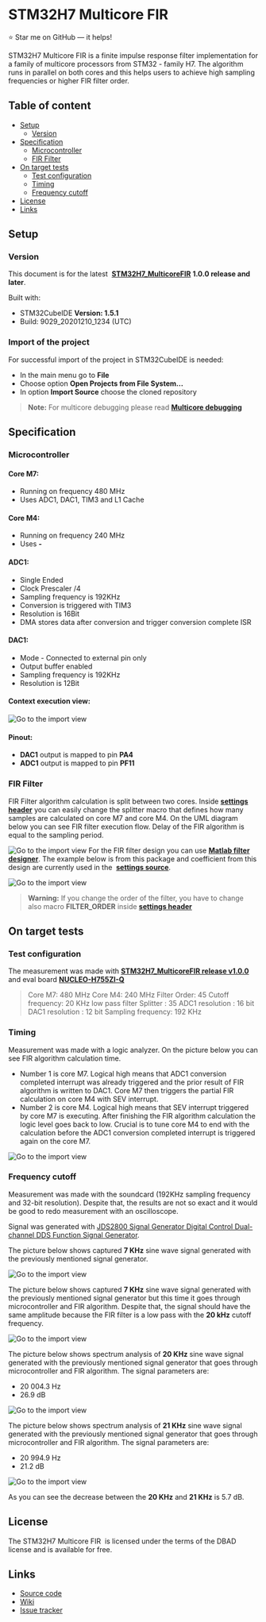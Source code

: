 STM32H7 Multicore FIR
======================
:star: Star me on GitHub — it helps!

STM32H7 Multicore FIR is a finite impulse response filter implementation for a family of multicore processors from STM32 - family H7. The algorithm runs in parallel on both cores and this helps users to achieve high sampling frequencies or higher FIR filter order.

## Table of content

- [Setup](#setup)
	- [Version](#version)
- [Specification](#specification)
	- [Microcontroller](#microcontroller)
	- [FIR Filter](#fir-filter)
- [On target tests](#on-target-tests)
	- [Test configuration](#test-configuration)
	- [Timing](#timing)
	- [Frequency cutoff](#frequency-cutoff)
- [License](#license)
- [Links](#links)

## Setup

### Version

This document is for the latest  **[STM32H7_MulticoreFIR](https://github.com/PavolKostolansky/STM32H7_MulticoreFIR/releases/tag/v1.0.0)** **1.0.0 release and later**. 

Built with:

- STM32CubeIDE **Version: 1.5.1**
- Build: 9029_20201210_1234 (UTC)

### Import of the project

For successful import of the project in STM32CubeIDE is needed:
- In the main menu go to **File**
- Choose option **Open Projects from File System...**
- In option **Import Source** choose the cloned repository

> **Note:** For multicore debugging please read **[Multicore debugging](https://www.st.com/resource/en/application_note/dm00629855-getting-started-with-projects-based-on-dualcore-stm32h7-microcontrollers-in-stm32cubeide-stmicroelectronics.pdf)**

## Specification
### Microcontroller
#### Core M7:

- Running on frequency 480 MHz
- Uses ADC1, DAC1, TIM3 and L1 Cache

#### Core M4:

- Running on frequency 240 MHz
- Uses **-**

#### ADC1:
- Single Ended
- Clock Prescaler /4
- Sampling frequency is 192KHz
- Conversion is triggered with TIM3
- Resolution is 16Bit
- DMA stores data after conversion and trigger conversion complete ISR

#### DAC1:
- Mode - Connected to external pin only
- Output buffer enabled
- Sampling frequency is 192KHz
- Resolution is 12Bit

#### Context execution view:
![Go to the import view](https://github.com/PavolKostolansky/STM32H7_MulticoreFIR/blob/main/Docs/Images/contextExec.PNG?raw=true)
#### Pinout:

- **DAC1** output is mapped to pin **PA4**
- **ADC1** output is mapped to pin **PF11**

### FIR Filter
FIR Filter algorithm calculation is split between two cores. Inside **[settings header](https://github.com/PavolKostolansky/STM32H7_MulticoreFIR/blob/main/Common/Inc/settings.h)** you can easily change the splitter macro that defines how many samples are calculated on core M7 and core M4. On the UML diagram below you can see FIR filter execution flow. Delay of the FIR algorithm is equal to the sampling period.

![Go to the import view](https://github.com/PavolKostolansky/STM32H7_MulticoreFIR/blob/main/Docs/Images/UML.PNG?raw=true)
For the FIR filter design you can use **[Matlab filter designer](https://www.mathworks.com/help/signal/ug/introduction-to-filter-designer.html;jsessionid=420fe8cddcf95e47397263033764)**. The example below is from this package and coefficient from this design are currently used in the  **[settings source](https://github.com/PavolKostolansky/STM32H7_MulticoreFIR/blob/main/Common/Src/settings.c)**.

![Go to the import view](https://github.com/PavolKostolansky/STM32H7_MulticoreFIR/blob/main/Docs/Images/FilterDesign.PNG?raw=true)

> **Warning:** If you change the order of the filter, you have to change also macro **FILTER_ORDER** inside **[settings header](https://github.com/PavolKostolansky/STM32H7_MulticoreFIR/blob/main/Common/Inc/settings.h)**

## On target tests
### Test configuration
The measurement was made with **[STM32H7_MulticoreFIR release v1.0.0](https://github.com/PavolKostolansky/STM32H7_MulticoreFIR/releases/tag/v1.0.0)** and eval board **[NUCLEO-H755ZI-Q](https://www.st.com/en/evaluation-tools/nucleo-h755zi-q.html)**
> Core M7: 480 MHz
> Core M4: 240 MHz
> Filter Order: 45
> Cutoff frequency: 20 KHz low pass filter
> Splitter : 35
> ADC1 resolution : 16 bit
> DAC1 resolution : 12 bit
> Sampling frequency: 192 KHz

### Timing
Measurement was made with a logic analyzer. On the picture below you can see FIR algorithm calculation time. 

- Number 1 is core M7. Logical high means that ADC1 conversion completed interrupt was already triggered and the prior result of FIR algorithm is written to DAC1. Core M7 then triggers the partial FIR calculation on core M4 with SEV interrupt. 
- Number 2 is core M4. Logical high means that SEV interrupt triggered by core M7 is executing. After finishing the FIR algorithm calculation the logic level goes back to low. Crucial is to tune core M4 to end with the calculation before the ADC1 conversion completed interrupt is triggered again on the core M7.

![Go to the import view](https://github.com/PavolKostolansky/STM32H7_MulticoreFIR/blob/main/Docs/Images/measurementOfFIRCalculation.PNG?raw=true)

### Frequency cutoff
Measurement was made with the soundcard (192KHz sampling frequency and 32-bit resolution). Despite that, the results are not so exact and it would be good to redo measurement with an oscilloscope.

Signal was generated with [JDS2800 Signal Generator Digital Control Dual-channel DDS Function Signal Generator](https://www.banggood.com/JDS2800-15MHZ-40MHZ-60MHZ-Signal-Generator-Digital-Control-Dual-channel-DDS-Function-Signal-Generato-p-1353873.html?cur_warehouse=CN&ID=556909). 

The picture below shows captured **7 KHz** sine wave signal generated with the previously mentioned signal generator. 

![Go to the import view](https://github.com/PavolKostolansky/STM32H7_MulticoreFIR/blob/main/Docs/Images/Period7KHzGenerator.PNG?raw=true)

The picture below shows captured **7 KHz** sine wave signal generated with the previously mentioned signal generator but this time it goes through microcontroller and FIR algorithm. Despite that, the signal should have the same amplitude because the FIR filter is a low pass with the **20 kHz** cutoff frequency. 

![Go to the import view](https://github.com/PavolKostolansky/STM32H7_MulticoreFIR/blob/main/Docs/Images/20KHzCutoff_TestedPeriod7KHz.PNG?raw=true)

The picture below shows spectrum analysis of **20 KHz** sine wave signal generated with the previously mentioned signal generator that goes through microcontroller and FIR algorithm. 
The signal parameters are:
- 20 004.3 Hz
- 26.9 dB

![Go to the import view](https://github.com/PavolKostolansky/STM32H7_MulticoreFIR/blob/main/Docs/Images/20KHzCutoff_TestedPeriod20KHzSpectrum.PNG?raw=true)

The picture below shows spectrum analysis of **21 KHz** sine wave signal generated with the previously mentioned signal generator that goes through microcontroller and FIR algorithm. 
The signal parameters are:
- 20 994.9 Hz
- 21.2 dB

![Go to the import view](https://github.com/PavolKostolansky/STM32H7_MulticoreFIR/blob/main/Docs/Images/20KHzCutoff_TestedPeriod21KHzSpectrum.PNG?raw=true)

As you can see the decrease between the **20 KHz** and **21 KHz** is 5.7 dB.

## License

The STM32H7 Multicore FIR  is licensed under the terms of the DBAD
license and is available for free.

## Links
* [Source code](https://github.com/PavolKostolansky/STM32H7_MulticoreFIR)
* [Wiki](https://github.com/PavolKostolansky/STM32H7_MulticoreFIR/wiki)
* [Issue tracker](https://github.com/PavolKostolansky/STM32H7_MulticoreFIR/issues)
